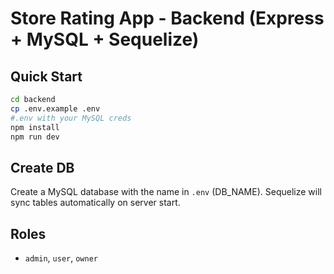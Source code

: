 # Store Rating App - Backend (Express + MySQL + Sequelize)

## Quick Start
```bash
cd backend
cp .env.example .env
#.env with your MySQL creds
npm install
npm run dev
```

## Create DB
Create a MySQL database with the name in `.env` (DB_NAME). Sequelize will sync tables automatically on server start.

## Roles
- `admin`, `user`, `owner`